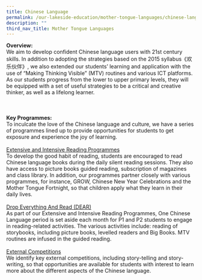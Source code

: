 ```yaml
---
title: Chinese Language
permalink: /our-lakeside-education/mother-tongue-languages/chinese-language/
description: ""
third_nav_title: Mother Tongue Languages
---
```




<b>Overview:</b>
<br>
We aim to develop confident Chinese language users with 21st century skills. In addition to adopting the strategies based on the 2015 syllabus《欢乐伙伴》, we also extended our students’ learning and application with the use of “Making Thinking Visible” (MTV) routines and various ICT platforms. As our students progress from the lower to upper primary levels, they will be equipped with a set of useful strategies to be a critical and creative thinker, as well as a lifelong learner.
<br><br>
<br><br>
<b>Key Programmes:</b><br>
To inculcate the love of the Chinese language and culture, we have a series of programmes lined up to provide opportunities for students to get exposure and experience the joy of learning.
<br><br>
<u>Extensive and Intensive Reading Programmes</u><br>
To develop the good habit of reading, students are encouraged to read Chinese language books during the daily silent reading sessions. They also have access to picture books guided reading, subscription of magazines and class library. In addition, our programmes partner closely with various programmes, for instance, GROW, Chinese New Year Celebrations and the Mother Tongue Fortnight, so that children apply what they learn in their daily lives.
<br><br>
<u>Drop Everything And Read (DEAR)</u><br>
As part of our Extensive and Intensive Reading Programmes, One Chinese Language period is set aside each month for P1 and P2 students to engage in reading-related activities. The various activities include: reading of storybooks, including picture books, levelled readers and Big Books. MTV routines are infused in the guided reading.
<br><br>
<u>External Competitions</u><br>
We identify key external competitions, including story-telling and story-writing, so that opportunities are available for students with interest to learn more about the different aspects of the Chinese language.